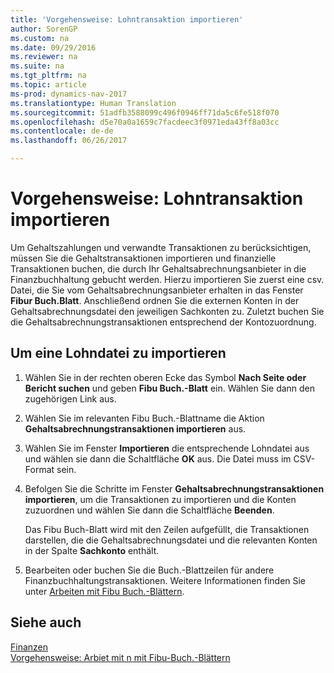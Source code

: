 ```yaml
---
title: 'Vorgehensweise: Lohntransaktion importieren'
author: SorenGP
ms.custom: na
ms.date: 09/29/2016
ms.reviewer: na
ms.suite: na
ms.tgt_pltfrm: na
ms.topic: article
ms-prod: dynamics-nav-2017
ms.translationtype: Human Translation
ms.sourcegitcommit: 51adfb3588099c496f0946ff71da5c6fe518f070
ms.openlocfilehash: d5e70a0a1659c7facdeec3f0971eda43ff8a03cc
ms.contentlocale: de-de
ms.lasthandoff: 06/26/2017

---
```


# <a name="how-to-import-payroll-transactions"></a>Vorgehensweise: Lohntransaktion importieren
Um Gehaltszahlungen und verwandte Transaktionen zu berücksichtigen, müssen Sie die Gehaltstransaktionen importieren und finanzielle Transaktionen buchen, die durch Ihr Gehaltsabrechnungsanbieter in die Finanzbuchhaltung gebucht werden. Hierzu importieren Sie zuerst eine csv. Datei, die Sie vom Gehaltsabrechnungsanbieter erhalten in das Fenster **Fibur Buch.Blatt**. Anschließend ordnen Sie die externen Konten in der Gehaltsabrechnungsdatei den jeweiligen Sachkonten zu. Zuletzt buchen Sie die Gehaltsabrechnungstransaktionen entsprechend der Kontozuordnung.

## <a name="to-import-a-payroll-file"></a>Um eine Lohndatei zu importieren
1. Wählen Sie in der rechten oberen Ecke das Symbol **Nach Seite oder Bericht suchen** und geben **Fibu Buch.-Blatt** ein. Wählen Sie dann den zugehörigen Link aus.
2. Wählen Sie im relevanten Fibu Buch.-Blattname die Aktion **Gehaltsabrechnungstransaktionen importieren** aus.
3. Wählen Sie im Fenster **Importieren** die entsprechende Lohndatei aus und wählen sie dann die Schaltfläche **OK** aus. Die Datei muss im CSV-Format sein. 
4. Befolgen Sie die Schritte im Fenster **Gehaltsabrechnungstransaktionen importieren**, um die Transaktionen zu importieren und die Konten zuzuordnen und wählen Sie dann die Schaltfläche **Beenden**.

    Das Fibu Buch-Blatt wird mit den Zeilen aufgefüllt, die Transaktionen darstellen, die die Gehaltsabrechnungsdatei und die relevanten Konten in der Spalte **Sachkonto** enthält.
4. Bearbeiten oder buchen Sie die Buch.-Blattzeilen für andere Finanzbuchhaltungstransaktionen. Weitere Informationen finden Sie unter [Arbeiten mit Fibu Buch.-Blättern](ui-work-general-journals.md).   

## <a name="see-also"></a>Siehe auch
[Finanzen](Finance.md)  
[Vorgehensweise: Arbiet mit n mit Fibu-Buch.-Blättern](ui-work-general-journals.md)  

